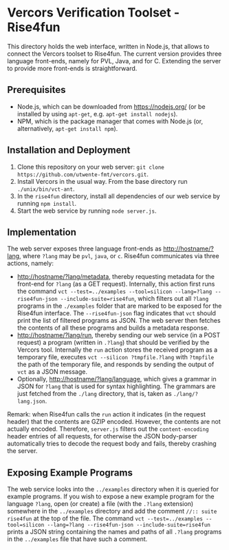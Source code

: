 Vercors Verification Toolset - Rise4fun
===
This directory holds the web interface, written in Node.js, that allows to connect the Vercors toolset to Rise4fun. The current version provides three language front-ends, namely for PVL, Java, and for C. Extending the server to provide more front-ends is straightforward.

Prerequisites
---
- Node.js, which can be downloaded from <https://nodejs.org/> (or be installed by using `apt-get`, e.g. `apt-get install nodejs`).
- NPM, which is the package manager that comes with Node.js (or, alternatively, `apt-get install npm`).

Installation and Deployment
---
1. Clone this repository on your web server: `git clone https://github.com/utwente-fmt/vercors.git`.
2. Install Vercors in the usual way. From the base directory run `./unix/bin/vct-ant`.
3. In the `rise4fun` directory, install all dependencies of our web service by running `npm install`.
4. Start the web service by running `node server.js`.

Implementation
---
The web server exposes three language front-ends as <http://hostname/?lang>, where `?lang` may be `pvl`, `java`, or `c`. Rise4fun communicates via three actions, namely:
- <http://hostname/?lang/metadata>, thereby requesting metadata for the front-end for `?lang` (as a GET request). Internally, this action first runs the command `vct --test=../examples --tool=silicon --lang=?lang --rise4fun-json --include-suite=rise4fun`, which filters out all `?lang` programs in the `./examples` folder that are marked to be exposed for the Rise4fun interface. The `--rise4fun-json` flag indicates that `vct` should print the list of filtered programs as JSON. The web server then fetches the contents of all these programs and builds a metadata response.
- <http://hostname/?lang/run>, thereby sending our web service (in a POST request) a program (written in `.?lang`) that should be verified by the Vercors tool. Internally the `run` action stores the received program as a temporary file, executes `vct --silicon ?tmpfile.?lang` with `?tmpfile` the path of the temporary file, and responds by sending the output of `vct` as a JSON message.
- Optionally, <http://hostname/?lang/language>, which gives a grammar in JSON for `?lang` that is used for syntax highlighting. The grammars are just fetched from the `./lang` directory, that is, taken as `./lang/?lang.json`.

Remark: when Rise4fun calls the `run` action it indicates (in the request header) that the contents are GZIP encoded. However, the contents are not actually encoded. Therefore, `server.js` filters out the `content-encoding` header entries of all requests, for otherwise the JSON body-parser automatically tries to decode the request body and fails, thereby crashing the server.

Exposing Example Programs
---
The web service looks into the `../examples` directory when it is queried for example programs. If you wish to expose a new example program for the language `?lang`, open (or create) a file (with the `.?lang` extension) somewhere in the `../examples` directory and add the comment `//:: suite rise4fun` at the top of the file. The command `vct --test=../examples --tool=silicon --lang=?lang --rise4fun-json --include-suite=rise4fun` prints a JSON string containing the names and paths of all `.?lang` programs in the `../examples` file that have such a comment.
